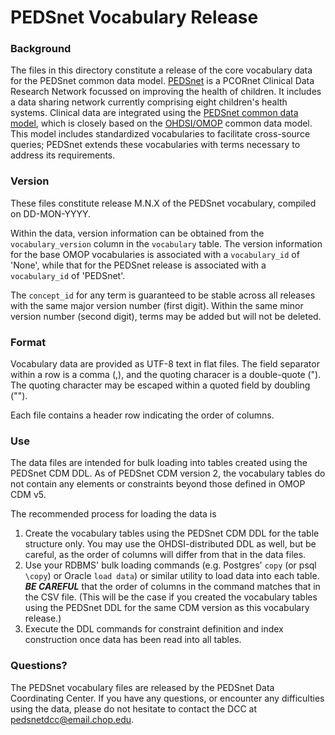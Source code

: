 # PEDSnet Vocabulary Release

### Background 
The files in this directory constitute a release of the core vocabulary data for the PEDSnet common data model.  [PEDSnet](http://www.pedsnet.info) is a PCORnet Clinical Data Research Network focussed on improving the health of children.  It includes a data sharing network currently comprising eight children's health systems.  Clinical data are integrated using the [PEDSnet common data model](https://github.com/PEDSnet/Data_Models/tree/master/PEDSnet), which is closely based on the [OHDSI/OMOP](http://www.ohdsi.org) common data model.  This model includes standardized vocabularies to facilitate cross-source queries; PEDSnet extends these vocabularies with terms necessary to address its requirements.

### Version

These files constitute release M.N.X of the PEDSnet vocabulary, compiled on DD-MON-YYYY.

Within the data, version information can be obtained from the `vocabulary_version` column in the `vocabulary` table.  The version information for the base OMOP vocabularies is associated with a `vocabulary_id` of 'None', while that for the PEDSnet release is associated with a `vocabulary_id` of 'PEDSnet'.

The `concept_id` for any term is guaranteed to be stable across all releases with the same major version number (first digit).  Within the same minor version number (second digit), terms may be added but will not be deleted.

### Format

Vocabulary data are provided as UTF-8 text in flat files.  The field separator within a row is a comma (,), and the quoting characer is a double-quote (").  The quoting character may be escaped within a quoted field by doubling ("").

Each file contains a header row indicating the order of columns.

### Use

The data files are intended for bulk loading into tables created using the PEDSnet CDM DDL.  As of PEDSnet CDM version 2, the vocabulary tables do not contain any elements or constraints beyond those defined in OMOP CDM v5.

The recommended process for loading the data is

1. Create the vocabulary tables using the PEDSnet CDM DDL for the table structure only.  You may use the OHDSI-distributed DDL as well, but be careful, as the order of columns will differ from that in the data files.
2. Use your RDBMS' bulk loading commands (e.g. Postgres' `copy` (or psql `\copy`) or Oracle `load data`) or similar utility to load data into each table.  **_BE CAREFUL_** that the order of columns in the command matches that in the CSV file.  (This will be the case if you created the vocabulary tables using the PEDSnet DDL for the same CDM version as this vocabulary release.)
3. Execute the DDL commands for constraint definition and index construction once data has been read into all tables.

### Questions?

The PEDSnet vocabulary files are released by the PEDSnet Data Coordinating Center.  If you have any questions, or encounter any difficulties using the data, please do not hesitate to contact the DCC at [pedsnetdcc@email.chop.edu](mailto:pedsnetdcc@email.chop.edu).
